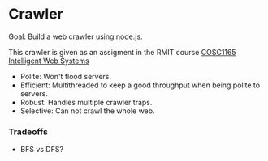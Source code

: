 Crawler
=======

Goal: Build a web crawler using node.js.  

This crawler is given as an assigment in the RMIT course [COSC1165 Intelligent Web Systems](http://www.rmit.com/courses/004170)

* Polite: Won't flood servers.
* Efficient: Multithreaded to keep a good throughput when being polite to servers.
* Robust: Handles multiple crawler traps.
* Selective: Can not crawl the whole web. 

### Tradeoffs
*  BFS vs DFS?


